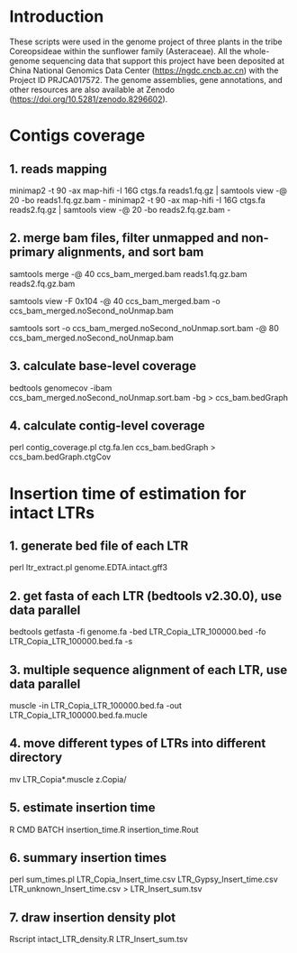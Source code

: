 # Introduction
These scripts were used in the genome project of three plants in the tribe Coreopsideae within the sunflower family (Asteraceae). All the whole-genome sequencing data that support this project have been deposited at China National Genomics Data Center (https://ngdc.cncb.ac.cn) with the Project ID PRJCA017572. The genome assemblies, gene annotations, and other resources are also available at Zenodo (https://doi.org/10.5281/zenodo.8296602).

# Contigs coverage
## 1. reads mapping
minimap2 -t 90 -ax map-hifi -I 16G ctgs.fa reads1.fq.gz | samtools view -@ 20 -bo reads1.fq.gz.bam -
minimap2 -t 90 -ax map-hifi -I 16G ctgs.fa reads2.fq.gz | samtools view -@ 20 -bo reads2.fq.gz.bam -

## 2. merge bam files, filter unmapped and non-primary alignments, and sort bam
samtools merge -@ 40 ccs_bam_merged.bam reads1.fq.gz.bam reads2.fq.gz.bam 

samtools view -F 0x104 -@ 40 ccs_bam_merged.bam -o ccs_bam_merged.noSecond_noUnmap.bam

samtools sort -o ccs_bam_merged.noSecond_noUnmap.sort.bam -@ 80 ccs_bam_merged.noSecond_noUnmap.bam

## 3. calculate base-level coverage
bedtools genomecov -ibam ccs_bam_merged.noSecond_noUnmap.sort.bam -bg > ccs_bam.bedGraph

## 4. calculate contig-level coverage
perl contig_coverage.pl ctg.fa.len ccs_bam.bedGraph > ccs_bam.bedGraph.ctgCov


# Insertion time of estimation for intact LTRs
## 1. generate bed file of each LTR
perl ltr_extract.pl genome.EDTA.intact.gff3

## 2. get fasta of each LTR (bedtools v2.30.0), use data parallel
bedtools getfasta -fi genome.fa -bed LTR_Copia_LTR_100000.bed -fo LTR_Copia_LTR_100000.bed.fa -s

## 3. multiple sequence alignment of each LTR, use data parallel
muscle -in LTR_Copia_LTR_100000.bed.fa -out LTR_Copia_LTR_100000.bed.fa.mucle

## 4. move different types of LTRs into different directory
mv LTR_Copia*.muscle z.Copia/

## 5. estimate insertion time
R CMD BATCH insertion_time.R insertion_time.Rout

## 6. summary insertion times
perl sum_times.pl LTR_Copia_Insert_time.csv LTR_Gypsy_Insert_time.csv LTR_unknown_Insert_time.csv > LTR_Insert_sum.tsv

## 7. draw insertion density plot
Rscript intact_LTR_density.R LTR_Insert_sum.tsv

